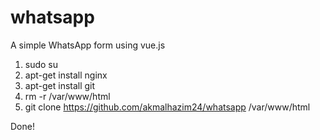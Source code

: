# whatsapp
A simple WhatsApp form using vue.js

1. sudo su
2. apt-get install nginx
3. apt-get install git
4. rm -r /var/www/html
5. git clone https://github.com/akmalhazim24/whatsapp /var/www/html

Done!
